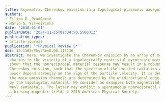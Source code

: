 ```yaml
---
title: Asymmetric Cherenkov emission in a topological plasmonic waveguide
authors:
- Filipa R. Prudêncio
- Mário G. Silveirinha
date: '2018-01-01'
publishDate: '2024-11-15T01:34:50.550001Z'
publication_types:
- article-journal
publication: '*Physical Review B*'
doi: 10.1103/PhysRevB.98.115136
abstract: Here, we investigate the Cherenkov emission by an array of moving electric
  charges in the vicinity of a topologically nontrivial gyrotropic material. It is
  shown that the nonreciprocal material response may result in a robustly asymmetric
  Cherenkov emission, such that the spectrum of the emitted radiation and the stopping
  power depend strongly on the sign of the particle velocity. It is demonstrated that
  the main emission channels are determined by the unidirectional edge states supported
  by the topological material. We consider as examples both magnetized plasmas and
  Weyl semimetals. The latter may exhibit a spontaneous nonreciprocal response without
  a biasing magnetic field. © 2018 American Physical Society.
---
```

